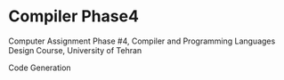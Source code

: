 # Compiler Phase4
Computer Assignment Phase #4, Compiler and Programming Languages Design Course, University of Tehran

Code Generation
